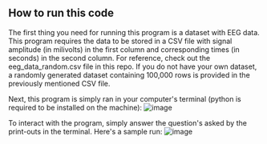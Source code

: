 ## How to run this code

The first thing you need for running this program is a dataset with EEG data. This program requires the data to be stored in a CSV file with signal amplitude (in milivolts) in the first column and corresponding times (in seconds) in the second column. For reference, check out the eeg_data_random.csv file in this repo.
If you do not have your own dataset, a randomly generated dataset containing 100,000 rows is provided in the previously mentioned CSV file.

Next, this program is simply ran in your computer's terminal (python is required to be installed on the machine):
![image](https://github.com/user-attachments/assets/9b7737b8-f93b-4f50-83a3-2e3d5fa5176f)

To interact with the program, simply answer the question's asked by the print-outs in the terminal. Here's a sample run:
![image](https://github.com/user-attachments/assets/72af1c29-26d3-4b9b-b119-7adbd06d12f9)
